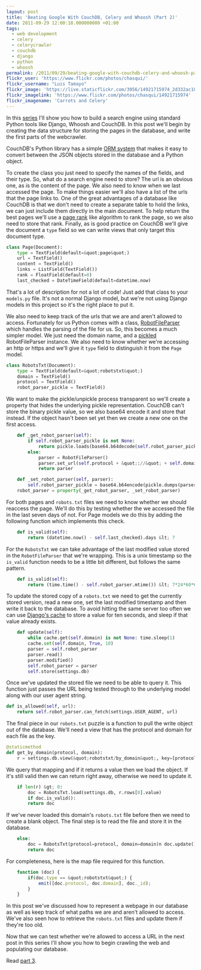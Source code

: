 ```yaml
---
layout: post
title: 'Beating Google With CouchDB, Celery and Whoosh (Part 2)'
date: 2011-09-29 12:00:18.000000000 +01:00
tags:
  - web development
  - celery
  - celerycrawler
  - couchdb
  - django
  - python
  - whoosh
permalink: /2011/09/29/beating-google-with-couchdb-celery-and-whoosh-part-2/
flickr_user: 'https://www.flickr.com/photos/chasqui/'
flickr_username: "Luis Tamayo"
flickr_image: 'https://live.staticflickr.com/3956/14921715974_2d332ac18b_w.jpg'
flickr_imagelink: 'https://www.flickr.com/photos/chasqui/14921715974'
flickr_imagename: 'Carrots and Celery'
---
```

In this <a
href="/2011/09/27/beating-google-with-couchdb-celery-and-whoosh-part-1/">series</a>
I'll show you how to build a search engine using standard Python tools like Django, Whoosh and CouchDB. In
this post we'll begin by creating the data structure for storing the pages in the database, and write the
first parts of the webcrawler.

CouchDB's Python library has a simple [ORM system](http://packages.python.org/CouchDB/mapping.html)
that makes it easy to convert between the JSON objects stored in the database and a Python object.

To create the class you just need to specify the names of the fields, and their type. So, what do a search
engine need to store? The url is an obvious one, as is the content of the page. We also need to know when we
last accessed the page. To make things easier we'll also have a list of the urls that the page links to. One
of the great advantages of a database like CouchDB is that we don't need to create a separate table to hold
the links, we can just include them directly in the main document. To help return the best pages we'll use a
[page rank](http://en.wikipedia.org/wiki/PageRank) like algorithm to rank the page, so we also need
to store that rank. Finally, as is good practice on CouchDB we'll give the document a `type` field so
we can write views that only target this document type.

```python
class Page(Document):
    type = TextField(default=&quot;page&quot;)
    url = TextField()
    content = TextField()
    links = ListField(TextField())
    rank = FloatField(default=0)
    last_checked = DateTimeField(default=datetime.now)
```

That's a lot of description for not a lot of code! Just add that class to your `models.py` file. It's
not a normal Django model, but we're not using Django models in this project so it's the right place to put
it.

We also need to keep track of the urls that we are and aren't allowed to access. Fortunately for us Python
comes with a class, [RobotFileParser](http://docs.python.org/library/robotparser.html) which
handles the parsing of the file for us. So, this becomes a much simpler model. We just need the domain name,
and a [pickled](http://docs.python.org/library/pickle.html) RobotFileParser instance. We also need
to know whether we're accessing an http or https and we'll give it `type` field to distinguish it from
the `Page` model.

```python
class RobotsTxt(Document):
    type = TextField(default=&quot;robotstxt&quot;)
    domain = TextField()
    protocol = TextField()
    robot_parser_pickle = TextField()
```

We want to make the pickle/unpickle process transparent so we'll create a property that hides the underlying
pickle representation. CouchDB can't store the binary pickle value, so we also base64 encode it and store that
instead. If the object hasn't been set yet then we create a new one on the first access.

```python
    def _get_robot_parser(self):
        if self.robot_parser_pickle is not None:
            return pickle.loads(base64.b64decode(self.robot_parser_pickle))
        else:
            parser = RobotFileParser()
            parser.set_url(self.protocol + &quot;://&quot; + self.domain + &quot;/robots.txt&quot;) self.robot_parser = parser
            return parser

    def _set_robot_parser(self, parser):
        self.robot_parser_pickle = base64.b64encode(pickle.dumps(parser))
    robot_parser = property(_get_robot_parser, _set_robot_parser)
```

For both pages and `robots.txt` files we need to know whether we should reaccess the page. We'll do
this by testing whether the we accessed the file in the last seven days of not. For Page models we do this by
adding the following function which implements this check.

```python
    def is_valid(self):
        return (datetime.now() - self.last_checked).days &lt; 7
```

For the `RobotsTxt` we can take advantage of the last modified value stored in the
`RobotFileParser` that we're wrapping. This is a unix timestamp so the `is_valid` function needs
to be a little bit different, but follows the same pattern.

```python
    def is_valid(self):
        return (time.time() - self.robot_parser.mtime()) &lt; 7*24*60*60
```

To update the stored copy of a `robots.txt` we need to get the currently stored version, read a new
one, set the last modified timestamp and then write it back to the database. To avoid hitting the same server
too often we can use [Django's cache](https://docs.djangoproject.com/en/dev/topics/cache/) to store
a value for ten seconds, and sleep if that value already exists.

```python
    def update(self):
        while cache.get(self.domain) is not None: time.sleep(1)
        cache.set(self.domain, True, 10)
        parser = self.robot_parser
        parser.read()
        parser.modified()
        self.robot_parser = parser
        self.store(settings.db)
```

Once we've updated the stored file we need to be able to query it. This function just passes the URL being
tested through to the underlying model along with our user agent string.

```python
def is_allowed(self, url):
    return self.robot_parser.can_fetch(settings.USER_AGENT, url)
```

The final piece in our `robots.txt` puzzle is a function to pull the write object out of the database.
We'll need a view that has the protocol and domain for each file as the key.

```python
@staticmethod
def get_by_domain(protocol, domain):
    r = settings.db.view(&quot;robotstxt/by_domain&quot;, key=[protocol, domain])
```

We query that mapping and if it returns a value then we load the object. If it's still valid then we can
return right away, otherwise we need to update it.

```python
    if len(r) &gt; 0:
        doc = RobotsTxt.load(settings.db, r.rows[0].value)
        if doc.is_valid():
        return doc
```

If we've never loaded this domain's `robots.txt` file before then we need to create a blank object. The
final step is to read the file and store it in the database.

```python
    else:
        doc = RobotsTxt(protocol=protocol, domain=domain)n doc.update()
        return doc
```

For completeness, here is the map file required for this function.

```javascript
    function (doc) {
        if(doc.type == &quot;robotstxt&quot;) {
            emit([doc.protocol, doc.domain], doc._id);
        }
    }
```

In this post we've discussed how to represent a webpage in our database as well as keep track of what paths we
are and aren't allowed to access. We've also seen how to retrieve the `robots.txt` files and update
them if they're too old.

Now that we can test whether we're allowed to access a URL in the next post in this series I'll show you how
to begin crawling the web and populating our database.

Read [part 3](/2012/01/12/back-garden-weather-in-couchdb-part-3/).

